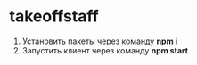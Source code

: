 # takeoffstaff

1. Установить пакеты через команду <b>npm i</b>
2. Запустить клиент через команду <b>npm start</b>
